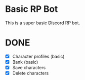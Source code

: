 # Basic RP Bot

This is a super basic Discord RP bot.

# DONE

* [x] Character profiles (basic)
* [x] Bank (basic)
* [x] Save characters
* [x] Delete characters